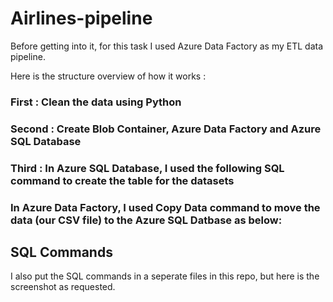 # Airlines-pipeline

Before getting into it, for this task I used Azure Data Factory as my ETL data pipeline.

Here is the structure overview of how it works : 


### First : Clean the data using Python

### Second : Create Blob Container, Azure Data Factory and Azure SQL Database

### Third : In Azure SQL Database, I used the following SQL command to create the table for the datasets

### In Azure Data Factory, I used Copy Data command to move the data (our CSV file) to the Azure SQL Datbase as below:

## SQL Commands 

I also put the SQL commands in a seperate files in this repo, but here is the screenshot as requested.

